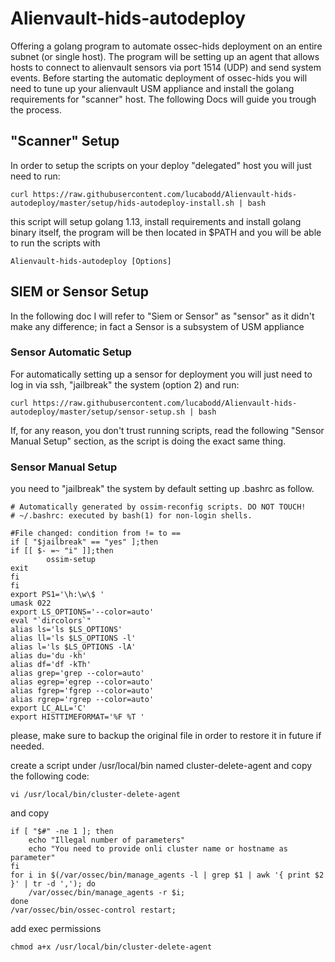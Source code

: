 # Alienvault-hids-autodeploy

Offering a golang program to automate ossec-hids deployment on an entire subnet (or single host).
The program will be setting up an agent that allows hosts to connect to alienvault sensors via port 1514 (UDP) and send system events.
Before starting the automatic deployment of ossec-hids you will need to tune up your alienvault USM appliance and install the golang requirements for "scanner" host. The following Docs will guide you trough the process.

## "Scanner" Setup
In order to setup the scripts on your deploy "delegated" host you will just need to run:
```
curl https://raw.githubusercontent.com/lucabodd/Alienvault-hids-autodeploy/master/setup/hids-autodeploy-install.sh | bash
```
this script will setup golang 1.13, install requirements and install golang binary itself, the program will be then located in $PATH and you will be able to run the scripts with
```
Alienvault-hids-autodeploy [Options]
```

## SIEM or Sensor Setup
In the following doc I will refer to "Siem or Sensor" as "sensor" as it didn't make any difference; in fact a Sensor is a subsystem of USM appliance
### Sensor Automatic Setup
For automatically setting up a sensor for deployment you will just need to log in via ssh, "jailbreak" the system (option 2) and run:
```
curl https://raw.githubusercontent.com/lucabodd/Alienvault-hids-autodeploy/master/setup/sensor-setup.sh | bash
```
If, for any reason, you don't trust running scripts, read the following "Sensor Manual Setup" section, as the script is doing the exact same thing.

### Sensor Manual Setup
you need to "jailbreak" the system by default setting up .bashrc as follow.

```
# Automatically generated by ossim-reconfig scripts. DO NOT TOUCH!
# ~/.bashrc: executed by bash(1) for non-login shells.

#File changed: condition from != to ==
if [ "$jailbreak" == "yes" ];then
if [[ $- =~ "i" ]];then
        ossim-setup
exit
fi
fi
export PS1='\h:\w\$ '
umask 022
export LS_OPTIONS='--color=auto'
eval "`dircolors`"
alias ls='ls $LS_OPTIONS'
alias ll='ls $LS_OPTIONS -l'
alias l='ls $LS_OPTIONS -lA'
alias du='du -kh'
alias df='df -kTh'
alias grep='grep --color=auto'
alias egrep='egrep --color=auto'
alias fgrep='fgrep --color=auto'
alias rgrep='rgrep --color=auto'
export LC_ALL='C'
export HISTTIMEFORMAT='%F %T '
```

please, make sure to backup the original file in order to restore it in future if needed.

create a script under /usr/local/bin named cluster-delete-agent and copy the following code:
```
vi /usr/local/bin/cluster-delete-agent
```
and copy
```
if [ "$#" -ne 1 ]; then
	echo "Illegal number of parameters"
	echo "You need to provide onli cluster name or hostname as parameter"
fi
for i in $(/var/ossec/bin/manage_agents -l | grep $1 | awk '{ print $2 }' | tr -d ','); do
	/var/ossec/bin/manage_agents -r $i;
done  
/var/ossec/bin/ossec-control restart;
```
add exec permissions
```
chmod a+x /usr/local/bin/cluster-delete-agent
```
